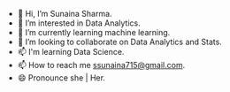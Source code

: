 - 👋  Hi, I’m Sunaina Sharma.
- 👀  I’m interested in Data Analytics.
- 🌱  I’m currently learning machine learning.
- 💞️  I’m looking to collaborate on Data Analytics and Stats.
- 📫  I'm learning Data Science.
- 📫  How to reach me ssunaina715@gmail.com.
- 😄  Pronounce she | Her.
<!---
Sunaina715Sharma/Sunaina715Sharma is a ✨ special ✨ repository because its `README.md` (this file) appears on your GitHub profile.
You can click the Preview link to take a look at your changes.
--->
